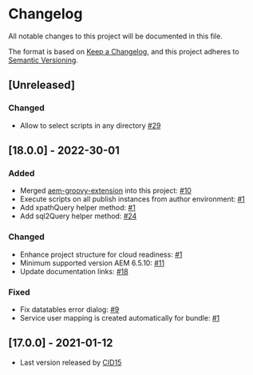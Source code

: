 # Changelog

All notable changes to this project will be documented in this file.

The format is based on [Keep a Changelog](https://keepachangelog.com/en/1.0.0/),
and this project adheres to [Semantic Versioning](https://semver.org/spec/v2.0.0.html).

## [Unreleased]

### Changed

- Allow to select scripts in any directory [#29](https://github.com/orbinson/aem-groovy-console/issues/29)

## [18.0.0] - 2022-30-01

### Added

- Merged [aem-groovy-extension](https://github.com/icfnext/aem-groovy-extension) into this project: [#10](https://github.com/orbinson/aem-groovy-console/pull/10)
- Execute scripts on all publish instances from author environment: [#1](https://github.com/orbinson/aem-groovy-console/pull/1)
- Add xpathQuery helper method: [#1](https://github.com/orbinson/aem-groovy-console/pull/1)
- Add sql2Query helper method: [#24](https://github.com/orbinson/aem-groovy-console/pull/24)

### Changed

- Enhance project structure for cloud readiness: [#1](https://github.com/orbinson/aem-groovy-console/pull/1)
- Minimum supported version AEM 6.5.10: [#11](https://github.com/orbinson/aem-groovy-console/pull/11)
- Update documentation links: [#18](https://github.com/orbinson/aem-groovy-console/pull/18)

### Fixed

- Fix datatables error dialog: [#9](https://github.com/orbinson/aem-groovy-console/pull/9)
- Service user mapping is created automatically for bundle: [#1](https://github.com/orbinson/aem-groovy-console/pull/1)

## [17.0.0] - 2021-01-12

- Last version released by [CID15](https://github.com/CID15/aem-groovy-console)
